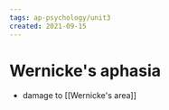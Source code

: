 ```yaml
---
tags: ap-psychology/unit3 
created: 2021-09-15
---
```


# Wernicke's aphasia

- damage to [[Wernicke's area]]

<!---->